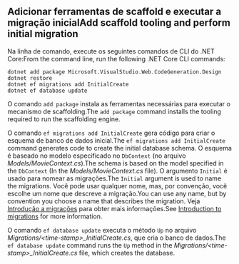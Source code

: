 <a name="cli"></a>
## <a name="add-scaffold-tooling-and-perform-initial-migration"></a><span data-ttu-id="b2f12-101">Adicionar ferramentas de scaffold e executar a migração inicial</span><span class="sxs-lookup"><span data-stu-id="b2f12-101">Add scaffold tooling and perform initial migration</span></span>

<span data-ttu-id="b2f12-102">Na linha de comando, execute os seguintes comandos de CLI do .NET Core:</span><span class="sxs-lookup"><span data-stu-id="b2f12-102">From the command line, run the following .NET Core CLI commands:</span></span>

```console
dotnet add package Microsoft.VisualStudio.Web.CodeGeneration.Design
dotnet restore
dotnet ef migrations add InitialCreate
dotnet ef database update
```

<span data-ttu-id="b2f12-103">O comando `add package` instala as ferramentas necessárias para executar o mecanismo de scaffolding.</span><span class="sxs-lookup"><span data-stu-id="b2f12-103">The `add package` command installs the tooling required to run the scaffolding engine.</span></span>

<span data-ttu-id="b2f12-104">O comando `ef migrations add InitialCreate` gera código para criar o esquema de banco de dados inicial.</span><span class="sxs-lookup"><span data-stu-id="b2f12-104">The `ef migrations add InitialCreate` command generates code to create the initial database schema.</span></span> <span data-ttu-id="b2f12-105">O esquema é baseado no modelo especificado no `DbContext` (no arquivo *Models/MovieContext.cs*).</span><span class="sxs-lookup"><span data-stu-id="b2f12-105">The schema is based on the model specified in the `DbContext` (In the *Models/MovieContext.cs* file).</span></span> <span data-ttu-id="b2f12-106">O argumento `Initial` é usado para nomear as migrações.</span><span class="sxs-lookup"><span data-stu-id="b2f12-106">The `Initial` argument is used to name the migrations.</span></span> <span data-ttu-id="b2f12-107">Você pode usar qualquer nome, mas, por convenção, você escolhe um nome que descreve a migração.</span><span class="sxs-lookup"><span data-stu-id="b2f12-107">You can use any name, but by convention you choose a name that describes the migration.</span></span> <span data-ttu-id="b2f12-108">Veja [Introdução a migrações](xref:data/ef-mvc/migrations#introduction-to-migrations) para obter mais informações.</span><span class="sxs-lookup"><span data-stu-id="b2f12-108">See [Introduction to migrations](xref:data/ef-mvc/migrations#introduction-to-migrations) for more information.</span></span>

<span data-ttu-id="b2f12-109">O comando `ef database update` executa o método `Up` no arquivo *Migrations/\<time-stamp>_InitialCreate.cs*, que cria o banco de dados.</span><span class="sxs-lookup"><span data-stu-id="b2f12-109">The `ef database update` command runs the `Up` method in the *Migrations/\<time-stamp>_InitialCreate.cs* file, which creates the database.</span></span>